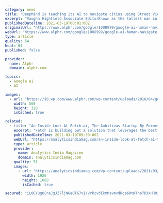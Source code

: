 ```yaml
---
category: news
title: "DeepMind is teaching its AI to navigate cities using Street View images"
excerpt: "Vaughn Highfield Associate EditorKnown as the tallest man in tech (something he’s never personally claimed to be), Vaughn writes about a broad range of technology, from VR worlds to startup ..."
publishedDateTime: 2021-03-19T00:01:00Z
originalUrl: "https://www.alphr.com/google/1008999/google-ai-human-navigate-city"
webUrl: "https://www.alphr.com/google/1008999/google-ai-human-navigate-city"
type: article
quality: 54
heat: 64
published: false

provider:
  name: Alphr
  domain: alphr.com

topics:
  - Google AI
  - AI

images:
  - url: "https://i0.wp.com/www.alphr.com/wp-content/uploads/2018/04/google_deepmind_ai_mapping_nyc.jpg?fit=569%2C320&ssl=1"
    width: 569
    height: 320
    isCached: true

related:
  - title: "An Inside Look At Fetch.ai, The Ambitious Startup By Former DeepMind Investor"
    excerpt: "Fetch is building out a solution that leverages the best of both blockchain integration and autonomous tech in real-time."
    publishedDateTime: 2021-03-19T09:30:00Z
    webUrl: "https://analyticsindiamag.com/an-inside-look-at-fetch-ai-the-ambitious-startup-by-former-deepmind-investor/"
    type: article
    provider:
      name: Analytics India Magazine
      domain: analyticsindiamag.com
    quality: 51
    images:
      - url: "https://analyticsindiamag.com/wp-content/uploads/2021/03/GDA-Fireblocks_v1.jpg"
        width: 1920
        height: 1080
        isCached: true

secured: "iLOCYugOCnaJgJZ7ljNGe0TG7vj/VrbcvdikmMsvmvdRca6OtWTno7D3xHRUsN8mIngkUpZ0QA7cNTK8oDFpHBAvQuf1s4ochycgPHJr8EqghvyrpqvQ4cTuEqhIGpFhdcTD0+JflUQgIUI9YOFaDdqhTctH2xnsTnisJ/EnQYa5rIUMdDEig6GO/Ev9/DKRAyMKx3dzlRIzzU59WnQnNSPTeFxkX26ebaecaUwH4GbzJ5K9z6o0QM23ZTTv6FyRv8mk6EMz7GSccqF9bljFdZRLgPXd4HBhRWg0cgmMH8tk04wMvW+8CiBwjblqtfEkpzYzEk/weCbAR0O6KFgfDtLYnwSAjCJg1LM3HeNmjhs=;aZXrO/8RdFxHWVp4Y7qDhw=="
---
```


